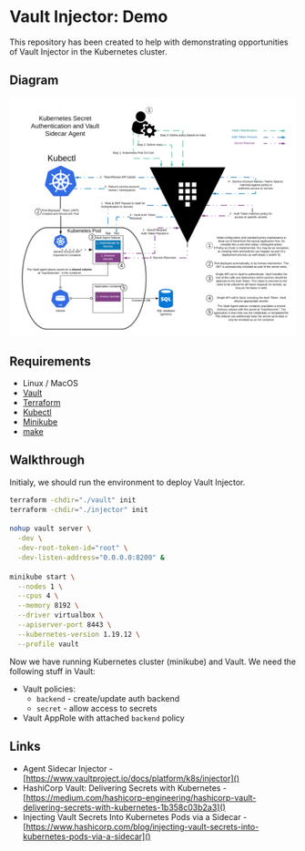 # Vault Injector: Demo

This repository has been created to help with demonstrating opportunities of Vault Injector in the Kubernetes cluster.


## Diagram

![Vault Injector](docs/diagram.png)



## Requirements

* Linux / MacOS
* [Vault](https://www.vaultproject.io/downloads)
* [Terraform](https://www.terraform.io/downloads.html)
* [Kubectl](https://kubernetes.io/docs/tasks/tools/#kubectl)
* [Minikube](https://minikube.sigs.k8s.io/docs/start/)
* [make](https://man7.org/linux/man-pages/man1/make.1.html)



## Walkthrough

Initialy, we should run the environment to deploy Vault Injector.

```sh
terraform -chdir="./vault" init
terraform -chdir="./injector" init

nohup vault server \
  -dev \
  -dev-root-token-id="root" \
  -dev-listen-address="0.0.0.0:8200" &
  
minikube start \
  --nodes 1 \
  --cpus 4 \
  --memory 8192 \
  --driver virtualbox \
  --apiserver-port 8443 \
  --kubernetes-version 1.19.12 \
  --profile vault
```

Now we have running Kubernetes cluster (minikube) and Vault. We need the following stuff in Vault:
 * Vault policies:
   * `backend` - create/update auth backend
   * `secret` - allow access to secrets
 * Vault AppRole with attached `backend` policy



## Links

* Agent Sidecar Injector - [https://www.vaultproject.io/docs/platform/k8s/injector]()
* HashiCorp Vault: Delivering Secrets with Kubernetes - [https://medium.com/hashicorp-engineering/hashicorp-vault-delivering-secrets-with-kubernetes-1b358c03b2a3]()
* Injecting Vault Secrets Into Kubernetes Pods via a Sidecar - [https://www.hashicorp.com/blog/injecting-vault-secrets-into-kubernetes-pods-via-a-sidecar]()
